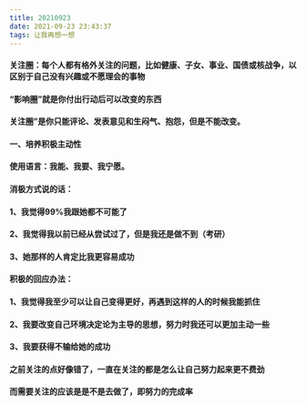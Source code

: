 ```yaml
---
title: 20210923
date: 2021-09-23 23:43:37
tags: 让我再想一想
---
```

#### 关注圈：每个人都有格外关注的问题，比如健康、子女、事业、国债或核战争，以区别于自己没有兴趣或不愿理会的事物
#### “影响圈”就是你付出行动后可以改变的东西
#### 关注圈”是你只能评论、发表意见和生闷气、抱怨，但是不能改变。

#### 一、培养积极主动性
#### 使用语言：我能、我要、我宁愿。

#### 消极方式说的话：
#### 1、我觉得99%我跟她都不可能了
#### 2、我觉得我以前已经从尝试过了，但是我还是做不到（考研）
#### 3、她那样的人肯定比我更容易成功

#### 积极的回应办法：
#### 1、我觉得我至少可以让自己变得更好，再遇到这样的人的时候我能抓住
#### 2、我要改变自己环境决定论为主导的思想，努力时我还可以更加主动一些
#### 3、我要获得不输给她的成功

#### 之前关注的点好像错了，一直在关注的都是怎么让自己努力起来更不费劲
#### 而需要关注的应该是是不是去做了，即努力的完成率